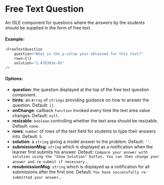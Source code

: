 # Free Text Question

An ISLE component for questions where the answers by the students should be supplied in the form of free text.

#### Example:

``` js
<FreeTextQuestion 
    question="What is the p-value your obtained for this test?" 
    rows={1} 
    solution="1.476303e-05" 
/>
``` 

#### Options:

* __question__: the question displayed at the top of the free text question component.
* __hints__: an `Array` of `strings` providing guidance on how to answer the question. Default: `[]`.
* __onChange__: callback `function` invoked every time the text area value changes. Default: `null`.
* __resizable__: `boolean` controlling whether the text area should be resizable. Default: `none`.
* __rows__: `number` of rows of the text field for students to type their answers into. Default: `5`.
* __solution__: a `string` giving a model answer to the problem. Default: `''`.
* __submissionMsg__: `string` which is displayed as a notification when the learner first submits his answer. Default: `Compare your answer with solution using the "Show Solution" button. You can then change your answer and re-submit if necessary.`.
* __resubmissionMsg__: `string` which is displayed as a notification for all submissions after the first one. Default: `You have successfully re-submitted your answer.`.
